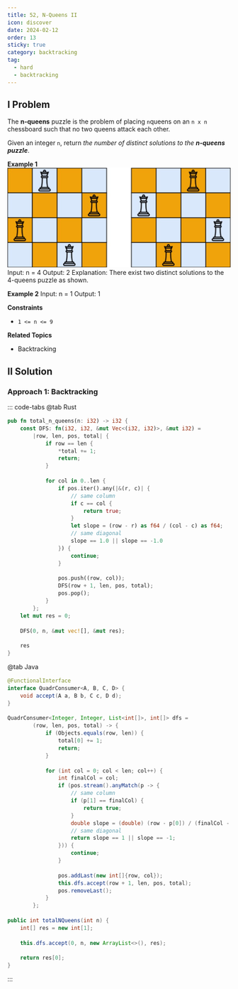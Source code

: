 ```yaml
---
title: 52, N-Queens II
icon: discover
date: 2024-02-12
order: 13
sticky: true
category: backtracking
tag: 
  - hard
  - backtracking
---
```


## I Problem
The **n-queens** puzzle is the problem of placing `n`queens on an `n x n` chessboard such that no two queens attack each other.

Given an integer `n`, return *the number of distinct solutions to the **n-queens puzzle***.

**Example 1**
![](../../../../assets/leetcode/n_queens_51.png)
Input: n = 4
Output: 2
Explanation: There exist two distinct solutions to the 4-queens puzzle as shown.

**Example 2**
Input: n = 1
Output: 1

**Constraints**
- `1 <= n <= 9`

**Related Topics**
- Backtracking


## II Solution
### Approach 1: Backtracking
::: code-tabs
@tab Rust
```rust
pub fn total_n_queens(n: i32) -> i32 {
    const DFS: fn(i32, i32, &mut Vec<(i32, i32)>, &mut i32) = 
        |row, len, pos, total| {
            if row == len {
                *total += 1;
                return;
            }

            for col in 0..len {
                if pos.iter().any(|&(r, c)| {
                    // same column
                    if c == col {
                        return true;
                    }
                    let slope = (row - r) as f64 / (col - c) as f64;
                    // same diagonal
                    slope == 1.0 || slope == -1.0
                }) {
                    continue;
                }

                pos.push((row, col));
                DFS(row + 1, len, pos, total);
                pos.pop();
            }
        };
    let mut res = 0;

    DFS(0, n, &mut vec![], &mut res);

    res
}
```

@tab Java
```java
@FunctionalInterface
interface QuadrConsumer<A, B, C, D> {
    void accept(A a, B b, C c, D d);
}

QuadrConsumer<Integer, Integer, List<int[]>, int[]> dfs =
        (row, len, pos, total) -> {
            if (Objects.equals(row, len)) {
                total[0] += 1;
                return;
            }

            for (int col = 0; col < len; col++) {
                int finalCol = col;
                if (pos.stream().anyMatch(p -> {
                    // same column
                    if (p[1] == finalCol) {
                        return true;
                    }
                    double slope = (double) (row - p[0]) / (finalCol - p[1]);
                    // same diagonal
                    return slope == 1 || slope == -1;
                })) {
                    continue;
                }

                pos.addLast(new int[]{row, col});
                this.dfs.accept(row + 1, len, pos, total);
                pos.removeLast();
            }
        };

public int totalNQueens(int n) {
    int[] res = new int[1];

    this.dfs.accept(0, n, new ArrayList<>(), res);

    return res[0];
}
```
:::